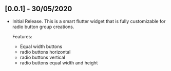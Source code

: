 ## [0.0.1] - 30/05/2020

* Initial Release.
This is a smart flutter widget that is fully customizable for radio button group creations.

  Features:

     * Equal width buttons
     * radio buttons horizontal
     * radio buttons vertical
     * radio buttons equal width and height

